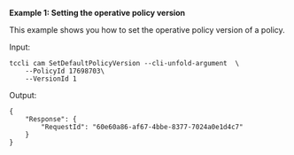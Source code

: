 **Example 1: Setting the operative policy version**

This example shows you how to set the operative policy version of a policy.

Input: 

```
tccli cam SetDefaultPolicyVersion --cli-unfold-argument  \
    --PolicyId 17698703\
    --VersionId 1
```

Output: 
```
{
    "Response": {
        "RequestId": "60e60a86-af67-4bbe-8377-7024a0e1d4c7"
    }
}
```

